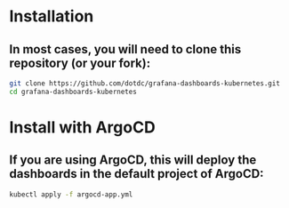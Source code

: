 # Installation
## In most cases, you will need to clone this repository (or your fork):

```sh
git clone https://github.com/dotdc/grafana-dashboards-kubernetes.git
cd grafana-dashboards-kubernetes

```
# Install with ArgoCD

## If you are using ArgoCD, this will deploy the dashboards in the default project of ArgoCD:
```sh
kubectl apply -f argocd-app.yml
```
